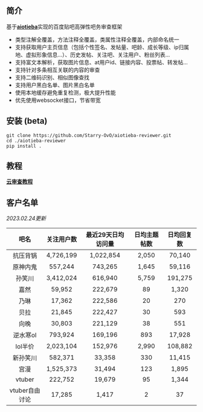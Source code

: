 ## 简介

基于[**aiotieba**](https://github.com/Starry-OvO/aiotieba)实现的百度贴吧高弹性吧务审查框架

+ 类型注解全覆盖，方法注释全覆盖，类属性注释全覆盖，内部命名统一
+ 支持获取用户主页信息（包括个性签名、发帖量、吧龄、成长等级、ip归属地、虚拟形象信息...）、历史发帖、关注吧、关注用户、粉丝列表...
+ 支持富文本解析，获取图片信息、at用户id、链接内容、投票帖、转发帖...
+ 支持针对多条相互关联的内容的审查
+ 支持二维码识别、相似图像查找
+ 支持用户黑白名单、图片黑白名单
+ 使用本地缓存避免重复检测，极大提升性能
+ 优先使用websocket接口，节省带宽

## 安装 (beta)

```shell
git clone https://github.com/Starry-OvO/aiotieba-reviewer.git
cd ./aiotieba-reviewer
pip install .
```

## 教程

[**云审查教程**](tutorial/reviewer.md)

## 客户名单

*2023.02.24更新*

|      吧名      | 关注用户数 | 最近29天日均访问量 | 日均主题帖数 | 日均回复数 |
| :------------: | :--------: | :----------------: | :----------: | :--------: |
|    抗压背锅    | 4,726,199  |     1,022,854      |    2,050     |   70,140   |
|    原神内鬼    |  557,244   |      743,265       |    1,645     |   59,116   |
|     孙笑川     | 3,412,024  |      616,940       |    5,759     |  191,275   |
|      嘉然      |   59,952   |      222,679       |      89      |   1,320    |
|      乃琳      |   17,362   |      222,586       |      20      |    270     |
|      贝拉      |   21,845   |      222,427       |      30      |    593     |
|      向晚      |   30,803   |      221,129       |      38      |    551     |
|    逆水寒ol    |  793,924   |      169,196       |     893      |   17,928   |
|    lol半价     | 2,023,104  |      152,976       |    2,990     |  108,882   |
|    新孙笑川    |  582,371   |       33,358       |     330      |   11,415   |
|      宫漫      | 1,525,373  |       31,494       |     123      |   1,895    |
|     vtuber     |  222,752   |       19,679       |      95      |   1,344    |
| vtuber自由讨论 |   17,285   |       1,417        |      2       |     37     |

